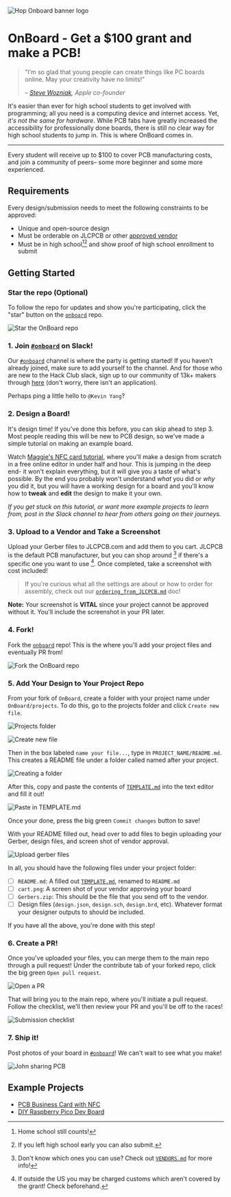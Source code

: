 ![Hop Onboard banner logo](https://cloud-b3h81o0df-hack-club-bot.vercel.app/0onboard_github.png)

# OnBoard - Get a $100 grant and make a PCB!

> "I’m so glad that young people can create things like PC boards online. May your creativity have no limits!”
>
> _– [Steve Wozniak](https://en.wikipedia.org/wiki/Steve_Wozniak), Apple co-founder_

It's easier than ever for high school students to get involved with programming; all you need is a computing device and internet access. Yet, *it's not the same for hardware*. While PCB fabs have greatly increased the accessibility for professionally done boards, there is still no clear way for high school students to jump in. This is where OnBoard comes in.

---

Every student will receive up to $100 to cover PCB manufacturing costs, and join a community of peers– some more beginner and some more experienced.

## Requirements

Every design/submission needs to meet the following constraints to be approved:

- Unique and open-source design
- Must be orderable on JLCPCB or other [approved vendor](./docs/VENDORS.md)
- Must be in high school[^1][^2] and show proof of high school enrollment to submit

[^1]: Home school still counts!
[^2]: If you left high school early you can also submit.

## Getting Started

### Star the repo (Optional)

To follow the repo for updates and show you're participating, click the "star" button on the [`onboard`](https://github.com/hackclub/OnBoard/) repo.

![Star the OnBoard repo](docs/images/directions/star-repo.png)

### 1. Join [`#onboard`](https://hackclub.slack.com/archives/C056AMWSFKJ) on Slack!

Our [`#onboard`](https://hackclub.slack.com/archives/C056AMWSFKJ) channel is where the party is getting started! If you haven't already joined, make sure to add yourself to the channel. And for those who are new to the Hack Club slack, sign up to our community of 13k+ makers through [here](https://hackclub.com/slack/?event=onboard) (don't worry, there isn't an application).

Perhaps ping a little hello to `@Kevin Yang`?

### 2. Design a Board!

It's design time! If you've done this before, you can skip ahead to step 3. Most people reading this will be new to PCB design, so we've made a simple tutorial on making an example board.

Watch [Maggie's NFC card tutorial](https://hack.af/business-card), where you'll make a design from scratch in a free online editor in under half and hour. This is jumping in the deep end- it won't explain everything, but it will give you a taste of what's possible. By the end you probably won't understand _what_ you did or _why_ you did it, but you will have a working design for a board and you'll know how to **tweak** and **edit** the design to make it your own.

_If you get stuck on this tutorial, or want more example projects to learn from, post in the Slack channel to hear from others going on their journeys._

### 3. Upload to a Vendor and Take a Screenshot

Upload your Gerber files to JLCPCB.com and add them to you cart. JLCPCB is the default PCB manufacturer, but you can shop around [^3] if there's a specific one you want to use [^4]. Once completed, take a screenshot with cost included!
> If you're curious what all the settings are about or how to order for assembly, check out our [`ordering_from_JLCPCB.md`](./docs/ordering_from_JLCPCB.md) doc!

**Note:** Your screenshot is **VITAL** since your project cannot be approved without it. You'll include the screenshot in your PR later.

[^3]: Don't know which ones you can use? Check out [`VENDORS.md`](./VENDORS.md) for more info!
[^4]: If outside the US you may be charged customs which aren't covered by the grant! Check beforehand.

### 4. Fork!

Fork the [`onboard`](https://github.com/hackclub/OnBoard/) repo! This is the where you'll add your project files and eventually PR from!

![Fork the OnBoard repo](docs/images/directions/OnBoard-Fork.png)

### 5. Add Your Design to Your Project Repo

From your fork of `OnBoard`, create a folder with your project name under `OnBoard/projects`. To do this, go to the projects folder and click `Create new file`.

![Projects folder](/docs/images/directions/projects.png)

![Create new file](/docs/images/directions/add-file.png)

Then in the box labeled `name your file...`, type in `PROJECT_NAME/README.md`. This creates a README file under a folder called named after your project.

![Creating a folder](/docs/images/directions//creating-a-folder-highlighted.png)

After this, copy and paste the contents of [`TEMPLATE.md`](./projects/!Template/TEMPLATE.md?plain=1) into the text editor and fill it out!

![Paste in TEMPLATE.md](docs/images/directions/paste-in-template.png)

Once your done, press the big green `Commit changes` button to save!

With your README filled out, head over to add files to begin uploading your Gerber, design files, and screen shot of vendor approval.

![Upload gerber files](docs/images/directions/adding-gerbers.png)

In all, you should have the following files under your project folder:
- [ ] `README.md`: A filled out [`TEMPLATE.md`](./projects/!Template/TEMPLATE.md?plain=1), renamed to `README.md`
- [ ] `cart.png`: A screen shot of your vendor approving your board
- [ ] `Gerbers.zip`: This should be the file that you send off to the vendor.
- [ ] Design files (`design.json`, `design.sch`, `design.brd`, etc). Whatever format your designer outputs to should be included.

If you have all the above, you're done with this step!

### 6. Create a PR!

Once you've uploaded your files, you can merge them to the main repo through a pull request! Under the contribute tab of your forked repo, click the big green `Open pull request`.

![Open a PR](docs/images/directions/open-pr.png)

That will bring you to the main repo, where you'll initiate a pull request. Follow the checklist, we'll then review your PR and you'll be off to the races!

![Submission checklist](docs/images/directions/submission-checklist.png)


### 7. Ship it!

Post photos of your board in [`#onboard`](https://hackclub.slack.com/archives/C056AMWSFKJ)! We can't wait to see what you make!

![John sharing PCB](docs/images/directions/john-sharing-pcb.png)

## Example Projects

- [PCB Business Card with NFC](https://www.instructables.com/PCB-Business-Card-With-NFC/)
- [DIY Raspberry Pico Dev Board](https://01001000.xyz/2021-02-13-Raspberry-Pi-Pico-dev-board-Kiwikit/)
